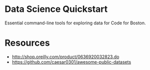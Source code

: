 # Data Science Quickstart

Essential command-line tools for exploring data for Code for Boston. 

# Resources 

- http://shop.oreilly.com/product/0636920032823.do
- https://github.com/caesar0301/awesome-public-datasets
